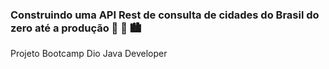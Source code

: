 ### Construindo uma API Rest de consulta de cidades do Brasil do zero até a produção :city_sunrise: :city_sunset: :cityscape: 

Projeto Bootcamp Dio Java Developer
